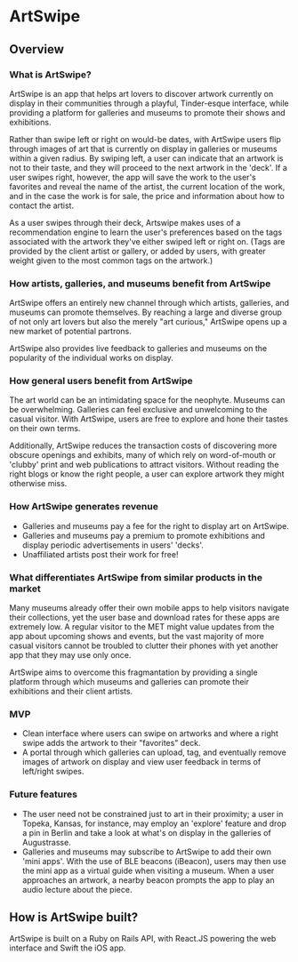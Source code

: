 # ArtSwipe

## Overview

### What is ArtSwipe?

ArtSwipe is an app that helps art lovers to discover artwork currently on display in their communities through a playful, Tinder-esque interface, while providing a platform for galleries and museums to promote their shows and exhibitions.

Rather than swipe left or right on would-be dates, with ArtSwipe users flip through images of art that is currently on display in galleries or museums within a given radius. By swiping left, a user can indicate that an artwork is not to their taste, and they will proceed to the next artwork in the 'deck'. If a user swipes right, however, the app will save the work to the user's favorites and reveal the name of the artist, the current location of the work, and in the case the work is for sale, the price and information about how to contact the artist.

As a user swipes through their deck, Artswipe makes uses of a recommendation engine to learn the user's preferences based on the tags associated with the artwork they've either swiped left or right on. (Tags are provided by the client artist or gallery, or added by users, with greater weight given to the most common tags on the artwork.) 


### How artists, galleries, and museums benefit from ArtSwipe

ArtSwipe offers an entirely new channel through which artists, galleries, and museums can promote themselves. By reaching a large and diverse group of not only art lovers but also the merely "art curious," ArtSwipe opens up a new market of potential partrons. 

ArtSwipe also provides live feedback to galleries and museums on the popularity of the individual works on display.

### How general users benefit from ArtSwipe

The art world can be an intimidating space for the neophyte. Museums can be overwhelming. Galleries can feel exclusive and unwelcoming to the casual visitor. With ArtSwipe, users are free to explore and hone their tastes on their own terms.

Additionally, ArtSwipe reduces the transaction costs of discovering more obscure openings and exhibits, many of which rely on word-of-mouth or 'clubby' print and web publications to attract visitors. Without reading the right blogs or know the right people, a user can explore artwork they might otherwise miss.

### How ArtSwipe generates revenue

* Galleries and museums pay a fee for the right to display art on ArtSwipe.
* Galleries and museums pay a premium to promote exhibitions and display periodic advertisements in users' 'decks'.
* Unaffiliated artists post their work for free!  

### What differentiates ArtSwipe from similar products in the market

Many museums already offer their own mobile apps to help visitors navigate their collections, yet the user base and download rates for these apps are extremely low. A regular visitor to the MET might value updates from the app about upcoming shows and events, but the vast majority of more casual visitors cannot be troubled to clutter their phones with yet another app that they may use only once. 

ArtSwipe aims to overcome this fragmantation by providing a single platform through which museums and galleries can promote their exhibitions and their client artists.

### MVP

* Clean interface where users can swipe on artworks and where a right swipe adds the artwork to their "favorites" deck.
* A portal through which galleries can upload, tag, and eventually remove images of artwork on display and view user feedback in terms of left/right swipes.

### Future features
- The user need not be constrained just to art in their proximity; a user in Topeka, Kansas, for instance, may employ an 'explore' feature and drop a pin in Berlin and take a look at what's on display in the galleries of Augustrasse.
- Galleries and museums may subscribe to ArtSwipe to add their own 'mini apps'. With the use of BLE beacons (iBeacon), users may then use the mini app as a virtual guide when visiting a museum. When a user approaches an artwork, a nearby beacon prompts the app to play an audio lecture about the piece.

## How is ArtSwipe built?

ArtSwipe is built on a Ruby on Rails API, with React.JS powering the web interface and Swift the iOS app.
